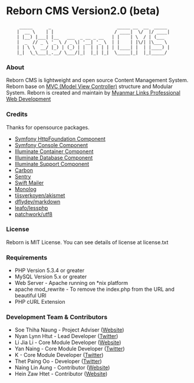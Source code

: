 Reborn CMS Version2.0 (beta)
=============================

		 _____      _                         _____ __  __  _____
		|  __ \    | |                       / ____|  \/  |/ ____|
		| |__) |___| |__   ___  _ __ _ __   | |    | \  / | (___
		|  _  // _ \ '_ \ / _ \| '__| '_ \  | |    | |\/| |\___ \
		| | \ \  __/ |_) | (_) | |  | | | | | |____| |  | |____) |
		|_|  \_\___|_.__/ \___/|_|  |_| |_|  \_____|_|  |_|_____/


### About

Reborn CMS is lightweight and open source Content Management System.
Reborn base on [MVC (Model View Controller)](http://www.en.wikipedia.org/wiki/Model-view-controller) structure and Modular System.
Reborn is created and maintain by [Myanmar Links Professional Web Development](http://www.myanmarlinks.net)

### Credits

Thanks for opensource packages.

* [Symfony HttpFoundation Component](https://packagist.org/packages/symfony/http-foundation)
* [Symfony Console Component](https://packagist.org/packages/symfony/console)
* [Illuminate Container Component](https://packagist.org/packages/illuminate/container)
* [Illuminate Database Component](http://packagist.org/packages/illuminate/database)
* [Illuminate Support Component](http://packagist.org/packages/illuminate/support)
* [Carbon](http://packagist.org/packages/nesbot/carbon)
* [Sentry](http://packages.org/packagist/cartalyst/sentry)
* [Swift Mailer](http://swiftmailer.org)
* [Monolog](http://github.com/Seldaek/monolog)
* [tijsverkoyen/akismet](https://github.com/tijsverkoyen/Akismet)
* [dflydev/markdown](https://github.com/dflydev/dflydev-markdown‎)
* [leafo/lessphp](https://github.com/leafo/lessphp)
* [patchwork/utf8](https://packagist.org/packages/patchwork/utf8)

### License

Reborn is MIT License. You can see details of license at license.txt

### Requirements

* PHP Version 5.3.4 or greater
* MySQL Version 5.x or greater
* Web Server - Apache running on *nix platform
* apache mod_rewrite - To remove the index.php from the URL and beautiful URI
* PHP cURL Extension


### Development Team & Contributors

* Soe Thiha Naung - Project Adviser ([Website](http://soethiha.me/))
* Nyan Lynn Htut - Lead Developer ([Twitter](http://www.twitter.com/nyanlynnhtut))
* Li Jia Li - Core Module Developer ([Website](http://www.dragonvirus.com/))
* Yan Naing - Core Module Developer ([Twitter](http://www.twitter.com/Mr_YanNaing))
* K - Core Module Developer ([Twitter](http://www.twitter.com/khayusaki))
* Thet Paing Oo - Developer ([Twitter](http://www.twitter.com/mgthetpaing))
* Naing Lin Aung - Contributor ([Website](http://www.m0rris.com/))
* Hein Zaw Htet - Contributor ([Website](http://www.myanmarwebdev.com/))
